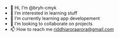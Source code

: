 - 👋 Hi, I’m @bryh-cmyk
- 👀 I’m interested in learning stuff
- 🌱 I’m currently learning app developement
- 💞️ I’m looking to collaborate on projects
- 📫 How to reach me riddhiaroraarora@gmail.com

<!---
bryh-cmyk/bryh-cmyk is a ✨ special ✨ repository because its `README.md` (this file) appears on your GitHub profile.
You can click the Preview link to take a look at your changes.
--->
